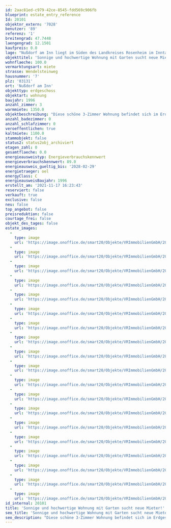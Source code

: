 ```yaml
---
id: 2aac81ed-c979-42ce-8545-fdd569c906fb
blueprint: estate_entry_reference
Id: 20101
objektnr_extern: '7028'
benutzer: '89'
referenz: '1'
breitengrad: 47.7448
laengengrad: 12.1501
kaufpreis: 0.0
lage: "Nußdorf am Inn liegt im Süden des Landkreises Rosenheim im Inntal. Durch die Lage am Fuße der Bayerischen Alpen ist der Wendelstein, das Sudelfeld und der Samerberg zum Greifen nah. Egal ob Kultur, sportliche Aktivitäten oder Vereinsleben - Nußdorf bietet in allen Bereichen umfassende Möglichkeiten. \r\nKindergarten und Grundschule sind direkt vor Ort; sämtliche Einkaufsmöglichkeiten, Bahnhof und eine Realschule befinden sich nicht weit entfernt im Nachbarort Brannenburg. Weiterführende Schulen finden Sie in Raubling, Rosenheim und Kufstein.\r\n\r\nAuch die Verkehrsanbindung ist sehr gut. Sie erreichen in wenigen Minuten direkt die Inntalautobahn A93 über die Anschlussstellen Brannenburg und Reischenhart. Von dort aus fahren Sie direkt weiter über das Inntaldreieck nach München sowie Salzburg. Auch die Anbindung nach Österreich liegt vor der Türe - bis zum Grenzübergang Kiefersfelden sind es nur ca. 19 Kilometer.\r\n\r\nDie Anbindung über an den Zugverkehr erfolgt über den Bahnhof in Brannenburg. Mit dem Meridian reisen Sie bequem per Direktverbindung nach München (Fahrtzeit ca. 1 Stunde) oder Kufstein (Fahrtzeit ca. 20 Minuten). Zu den Hauptverkehrszeiten sogar im 30 Minuten-Takt."
objekttitel: 'Sonnige und hochwertige Wohnung mit Garten sucht neue Mieter!'
wohnflaeche: 100.0
vermarktungsart: miete
strasse: Wendelsteinweg
hausnummer: '7'
plz: '83131'
ort: 'Nußdorf am Inn'
objekttyp: erdgeschoss
objektart: wohnung
baujahr: 1996
anzahl_zimmer: 3
warmmiete: 1350.0
objektbeschreibung: "Diese schöne 3-Zimmer Wohnung befindet sich im Erdgeschoss eines 1996 erbauten Mehrfamilienhauses. \r\n\r\nRuhige Lage sowie ein großzügiger Grundriss zeichnen diese Wohnung aus. Das Raumangebot umfasst 3 Zimmer, ein Bad (mit Badewanne, Dusche, WC und Waschtisch), ein Gäste WC und eine Küche inkl. Einbauküche. Mit insgesamt ca. 100 m² Wohnfläche bietet diese Erdgeschosswohnung somit genug Platz für die Familie.\r\nDas Wohnzimmer besticht durch die großen Fensterflächen und einem direkten Zugang zur großzügigen Terrasse und dem sehr schön angelegten Garten in Süd Ausrichtung. Das Gartenhaus kann vollständig selbst genutzt werden. Haustiere nach Rücksprache. \r\n\r\nDie Wohnung verfügt über einen großzügigen Kellerraum (ca. 20 m²) und eine separate Waschküche mit Waschmaschinen und Trockneranschluss.\r\n\r\nDie Wohnung steht frei und ist ab sofort beziehbar. \r\n\r\nVerschiedene Gegenstände könnten vom Vormieter gegen Ablösezahlung nach Vereinbarung übernommen werden. (Schrank im Kinderzimmer, ein Schrank im Schlafzimmer, Lampen, Gardinen; Schränke im Keller und einen Mähroboter.\r\n\r\nMonatliche Kaltmiete: 1.100 € (1.025 € Wohnung, 25 € Stellplatz, 50 € Einzelgarage)\r\nMonatliche Nebenkostenvorauszahlung: 250 €\r\nMietkaution: 3 Monatskaltmieten (3.300 €)\r\n\r\nDie Einzelgarage sowie ein Kfz-Außenstellplatz runden dieses Angebot ab."
anzahl_badezimmer: 0
anzahl_schlafzimmer: 0
veroeffentlichen: true
kaltmiete: 1100.0
stammobjekt: false
status2: status2obj_archiviert
etagen_zahl: 0
gesamtflaeche: 0.0
energieausweistyp: Energieverbrauchskennwert
energieverbrauchskennwert: 89.0
energieausweis_gueltig_bis: '2028-02-29'
energietraeger: oel
energyClass: C
energieausweisBaujahr: 1996
erstellt_am: '2021-11-17 16:23:43'
reserviert: false
verkauft: true
exclusive: false
neu: false
top_angebot: false
preisreduktion: false
courtage_frei: false
objekt_des_tages: false
estate_images:
  -
    type: image
    url: 'https://image.onoffice.de/smart20/Objekte/VRImmobilienGmbH/20101/f0ba1a0c-75c3-44a0-a938-e2e5460b4e30.jpg'
  -
    type: image
    url: 'https://image.onoffice.de/smart20/Objekte/VRImmobilienGmbH/20101/8ca7b3f3-9ba6-404a-b9d6-9937e0c34649.jpg'
  -
    type: image
    url: 'https://image.onoffice.de/smart20/Objekte/VRImmobilienGmbH/20101/c4347bfe-20c9-4b08-abcb-4848c6f85fdc.jpg'
  -
    type: image
    url: 'https://image.onoffice.de/smart20/Objekte/VRImmobilienGmbH/20101/a9cbebfb-39ba-4dd8-89c0-50a9de7623da.jpg'
  -
    type: image
    url: 'https://image.onoffice.de/smart20/Objekte/VRImmobilienGmbH/20101/147098a8-40f0-4e36-843b-4c8c2d4a8337.jpg'
  -
    type: image
    url: 'https://image.onoffice.de/smart20/Objekte/VRImmobilienGmbH/20101/b8f7746e-1612-4808-9234-84686824b711.jpg'
  -
    type: image
    url: 'https://image.onoffice.de/smart20/Objekte/VRImmobilienGmbH/20101/68e6c6b2-de82-41a9-bf40-82f7776527bc.jpg'
  -
    type: image
    url: 'https://image.onoffice.de/smart20/Objekte/VRImmobilienGmbH/20101/75b8ba11-2e3b-4cf1-851b-a55680d6f925.jpg'
  -
    type: image
    url: 'https://image.onoffice.de/smart20/Objekte/VRImmobilienGmbH/20101/3afc3d25-aa4d-45fb-9a77-7ee061926c51.jpg'
  -
    type: image
    url: 'https://image.onoffice.de/smart20/Objekte/VRImmobilienGmbH/20101/c8a85ff1-2358-4f7e-aadd-da9d80b67e11.jpg'
  -
    type: image
    url: 'https://image.onoffice.de/smart20/Objekte/VRImmobilienGmbH/20101/255f08a9-dc34-447f-ba46-2dcb489cfa6c.jpg'
  -
    type: image
    url: 'https://image.onoffice.de/smart20/Objekte/VRImmobilienGmbH/20101/2a590169-cd58-4138-bf6f-51dc2e60c021.jpg'
  -
    type: image
    url: 'https://image.onoffice.de/smart20/Objekte/VRImmobilienGmbH/20101/21bf6a71-e987-408e-b02c-abadf04d5308.jpg'
  -
    type: image
    url: 'https://image.onoffice.de/smart20/Objekte/VRImmobilienGmbH/20101/5ece5711-6183-4416-a1b6-442ed508c508.jpg'
  -
    type: image
    url: 'https://image.onoffice.de/smart20/Objekte/VRImmobilienGmbH/20101/6fafa453-bbdf-4b12-bb39-a4c6287cd2b4.jpg'
  -
    type: image
    url: 'https://image.onoffice.de/smart20/Objekte/VRImmobilienGmbH/20101/9cc33e5d-47a1-4b51-90fe-cda12f2282cb.jpg'
  -
    type: image
    url: 'https://image.onoffice.de/smart20/Objekte/VRImmobilienGmbH/20101/b2a441ab-84ab-42b9-a09b-1bb242afdf12.jpg'
  -
    type: image
    url: 'https://image.onoffice.de/smart20/Objekte/VRImmobilienGmbH/20101/7f8eb0ec-5add-4725-8c36-71d205c43e40.jpg'
  -
    type: image
    url: 'https://image.onoffice.de/smart20/Objekte/VRImmobilienGmbH/20101/94f5b88f-952b-4f78-9833-9c90b3655752.jpg'
id_internal: 20101
title: 'Sonnige und hochwertige Wohnung mit Garten sucht neue Mieter!'
seo_title: 'Sonnige und hochwertige Wohnung mit Garten sucht neue Mieter!'
seo_description: "Diese schöne 3-Zimmer Wohnung befindet sich im Erdgeschoss eines 1996 erbauten Mehrfamilienhauses. \r\n\r\nRuhige Lage sowie ein großzügiger Grundriss zeichnen d"
---
```

